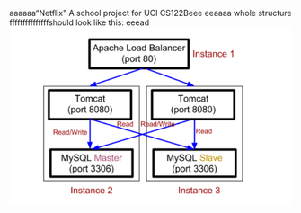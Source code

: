 aaaaaa“Netflix"
A school project for UCI CS122Beee
eeaaaa
whole structure fffffffffffffffshould look like this:
eeead
![image](https://github.com/cxk123/-Netflix-CS122B/blob/master/images/struture.PNG)
